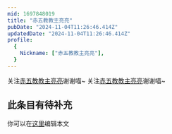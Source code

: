```yaml
---
mid: 1697848019
title: "赤五教教主亮亮"
pubDate: "2024-11-04T11:26:46.414Z"
updatedDate: "2024-11-04T11:26:46.414Z"
profile:
  {
    Nickname: ["赤五教教主亮亮"],
  }
---
```


关注[赤五教教主亮亮](https://space.bilibili.com/1697848019)谢谢喵~ 关注[赤五教教主亮亮](https://space.bilibili.com/1697848019)谢谢喵~

## 此条目有待补充
你可以在[这里](https://github.com/Yuhanawa/VTuber.ICU-Content/edit/master/v/赤五教教主亮亮/index.md)编辑本文
